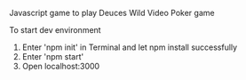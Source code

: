 Javascript game to play Deuces Wild Video Poker game

To start dev environment
1. Enter 'npm init' in Terminal and let npm install successfully
2. Enter 'npm start'
3. Open localhost:3000